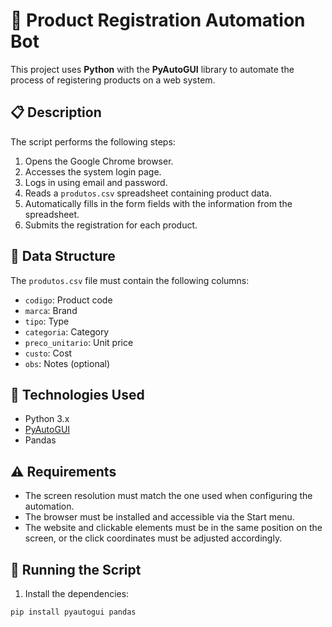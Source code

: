 # 🛒 Product Registration Automation Bot

This project uses **Python** with the **PyAutoGUI** library to automate the process of registering products on a web system.

## 📋 Description

The script performs the following steps:

1. Opens the Google Chrome browser.
2. Accesses the system login page.
3. Logs in using email and password.
4. Reads a `produtos.csv` spreadsheet containing product data.
5. Automatically fills in the form fields with the information from the spreadsheet.
6. Submits the registration for each product.

## 📂 Data Structure

The `produtos.csv` file must contain the following columns:

- `codigo`: Product code
- `marca`: Brand
- `tipo`: Type
- `categoria`: Category
- `preco_unitario`: Unit price
- `custo`: Cost
- `obs`: Notes (optional)

## 🧰 Technologies Used

- Python 3.x
- [PyAutoGUI](https://pyautogui.readthedocs.io/)
- Pandas

## ⚠️ Requirements

- The screen resolution must match the one used when configuring the automation.
- The browser must be installed and accessible via the Start menu.
- The website and clickable elements must be in the same position on the screen, or the click coordinates must be adjusted accordingly.

## 🚀 Running the Script

1. Install the dependencies:

```bash
pip install pyautogui pandas
